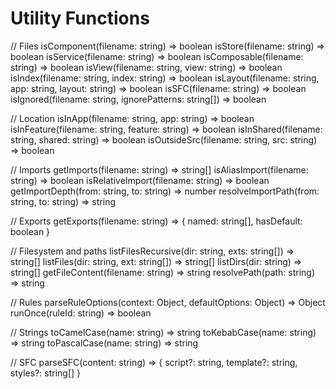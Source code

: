 # Utility Functions

// Files
isComponent(filename: string) => boolean
isStore(filename: string) => boolean
isService(filename: string) => boolean
isComposable(filename: string) => boolean
isView(filename: string, view: string) => boolean
isIndex(filename: string, index: string) => boolean
isLayout(filename: string, app: string, layout: string) => boolean
isSFC(filename: string) => boolean
isIgnored(filename: string, ignorePatterns: string[]) => boolean

// Location
isInApp(filename: string, app: string) => boolean
isInFeature(filename: string, feature: string) => boolean
isInShared(filename: string, shared: string) => boolean
isOutsideSrc(filename: string, src: string) => boolean

// Imports
getImports(filename: string) => string[]
isAliasImport(filename: string) => boolean
isRelativeImport(filename: string) => boolean
getImportDepth(from: string, to: string) => number
resolveImportPath(from: string, to: string) => string

// Exports
getExports(filename: string) => { named: string[], hasDefault: boolean }

// Filesystem and paths
listFilesRecursive(dir: string, exts: string[]) => string[]
listFiles(dir: string, ext: string[]) => string[]
listDirs(dir: string) => string[]
getFileContent(filename: string) => string
resolvePath(path: string) => string

// Rules
parseRuleOptions(context: Object, defaultOptions: Object) => Object
runOnce(ruleId: string) => boolean

// Strings
toCamelCase(name: string) => string
toKebabCase(name: string) => string
toPascalCase(name: string) => string

// SFC
parseSFC(content: string) => { script?: string, template?: string, styles?: string[] }
